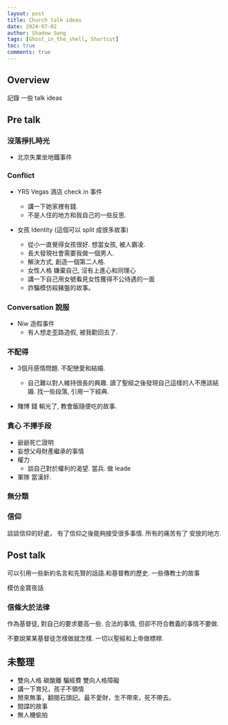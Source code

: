 ```yaml
---
layout: post
title: Church talk ideas
date: 2024-07-02
author: Shadow Song
tags: [Ghost_in_the_shell, Shortcut]
toc: true
comments: true
---
```


## Overview

記錄 一些 talk ideas

## Pre talk

### 沒落掙扎時光

- 北京失業坐地鐵事件


### Conflict

- YRS Vegas 酒店 check in 事件
	- 講一下她家裡有錢. 
	- 不是人住的地方和我自己的一些反思. 

- 女孩 Identity (這個可以 split 成很多故事)
	- 從小一直覺得女孩很好. 想當女孩, 被人霸凌. 
	- 長大發現社會需要我做一個男人. 
	- 解決方式, 創造一個第二人格. 
	- 女性人格 嫌棄自己, 沒有上進心和同理心
	- 講一下自己用女號看見女性獲得不公待遇的一面
	- 詐騙模仿殺豬盤的故事。

### Conversation 說服

- Niw 造假事件
	- 有人想走歪路造假, 被我勸回去了. 

	
### 不配得

- 3個月感情問題. 不配戀愛和結婚. 
	- 自己難以對人維持很長的興趣. 讀了聖經之後發現自己這樣的人不應該結婚. 找一些段落, 引用一下經典. 

- 賭博 錢 輸光了, 教會飯隨便吃的故事.


### 貪心 不擇手段

- 爺爺死亡證明
- 妄想父母財產繼承的事情
- 權力
	- 談自己對於權利的渴望. 當兵. 做 leade
-  軍隊 當漢奸. 

### 無分類




### 信仰

談談信仰的好處， 有了信仰之後能夠接受很多事情. 所有的痛苦有了 安放的地方. 
 


## Post talk

可以引用一些新約名言和先賢的話語.和基督教的歷史.  一些傳教士的故事

模仿金寶夜話 

### 信條大於法律

作為基督徒, 對自己的要求要高一些. 合法的事情, 但卻不符合教義的事情不要做. 

不要說某某基督徒怎樣做就怎樣. 一切以聖經和上帝做標桿. 

## 未整理

- 雙向人格 碳酸離 騙經費 雙向人格障礙
- 講一下育兒，孩子不領情
- 閒來無事，翻閱石頭記。最不愛財，生不帶來，死不帶去。
- 間諜的故事
- 無人機偷拍